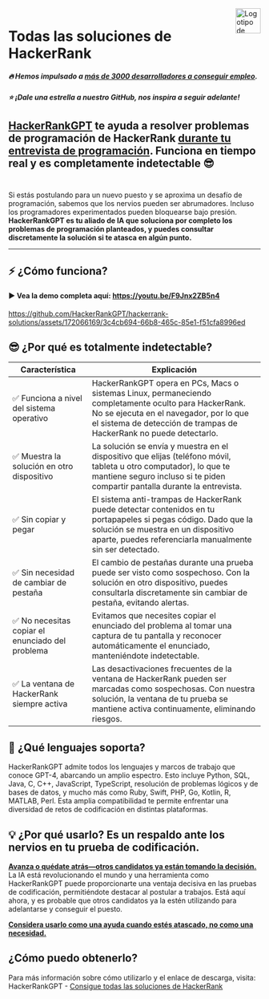 <a href="https://coderank.solutions/?s=github-repo-es">
    <img src="https://app.coderank.solutions/logo.png" alt="Logotipo de Soluciones HackerRank" title="Soluciones HackerRank" align="right" height="50" />
</a>


# Todas las soluciones de HackerRank

##### :fire: Hemos impulsado a <ins>**más de 3000 desarrolladores a conseguir empleo**</ins>.
##### :star: ¡Dale una estrella a nuestro GitHub, nos inspira a seguir adelante!

**[HackerRankGPT](https://hackerrank.solutions?s=github-repo-es) te ayuda a resolver problemas de programación de HackerRank <ins>durante tu entrevista de programación</ins>. 
Funciona en tiempo real y es completamente indetectable** 😎
<br />
<br />
---
Si estás postulando para un nuevo puesto y se aproxima un desafío de programación, sabemos que los nervios pueden ser abrumadores. Incluso los programadores experimentados pueden bloquearse bajo presión. **HackerRankGPT es tu aliado de IA que soluciona por completo los problemas de programación planteados, y puedes consultar discretamente la solución si te atasca en algún punto.**
***
## ⚡️ ¿Cómo funciona?
#### ▶️ Vea la demo completa aquí: https://youtu.be/F9Jnx2ZB5n4

https://github.com/HackerRankGPT/hackerrank-solutions/assets/172066169/3c4cb694-66b8-465c-85e1-f51cfa8996ed


## 😎 ¿Por qué es totalmente indetectable?

|Característica   | Explicación  |
|---|---|
|✅ Funciona a nivel del sistema operativo   |HackerRankGPT opera en PCs, Macs o sistemas Linux, permaneciendo completamente oculto para HackerRank. No se ejecuta en el navegador, por lo que el sistema de detección de trampas de HackerRank no puede detectarlo.   |
|✅ Muestra la solución en otro dispositivo   |La solución se envía y muestra en el dispositivo que elijas (teléfono móvil, tableta u otro computador), lo que te mantiene seguro incluso si te piden compartir pantalla durante la entrevista.   |
|✅ Sin copiar y pegar   | El sistema anti-trampas de HackerRank puede detectar contenidos en tu portapapeles si pegas código. Dado que la solución se muestra en un dispositivo aparte, puedes referenciarla manualmente sin ser detectado.  |
|✅ Sin necesidad de cambiar de pestaña   | El cambio de pestañas durante una prueba puede ser visto como sospechoso. Con la solución en otro dispositivo, puedes consultarla discretamente sin cambiar de pestaña, evitando alertas.  |
|✅ No necesitas copiar el enunciado del problema   | Evitamos que necesites copiar el enunciado del problema al tomar una captura de tu pantalla y reconocer automáticamente el enunciado, manteniéndote indetectable.  |
|✅ La ventana de HackerRank siempre activa   | Las desactivaciones frecuentes de la ventana de HackerRank pueden ser marcadas como sospechosas. Con nuestra solución, la ventana de tu prueba se mantiene activa continuamente, eliminando riesgos.  |





## 🐍 ¿Qué lenguajes soporta?
HackerRankGPT admite todos los lenguajes y marcos de trabajo que conoce GPT-4, abarcando un amplio espectro. Esto incluye Python, SQL, Java, C, C++, JavaScript, TypeScript, resolución de problemas lógicos y de bases de datos, y mucho más como Ruby, Swift, PHP, Go, Kotlin, R, MATLAB, Perl. Esta amplia compatibilidad te permite enfrentar una diversidad de retos de codificación en distintas plataformas.
<br />

## 💡 ¿Por qué usarlo? Es un respaldo ante los nervios en tu prueba de codificación.

**<ins>Avanza o quédate atrás—otros candidatos ya están tomando la decisión.</ins>**
La IA está revolucionando el mundo y una herramienta como HackerRankGPT puede proporcionarte una ventaja decisiva en las pruebas de codificación, permitiéndote destacar al postular a trabajos. Está aquí ahora, y es probable que otros candidatos ya la estén utilizando para adelantarse y conseguir el puesto.

**<ins>Considera usarlo como una ayuda cuando estés atascado, no como una necesidad.</ins>**

## ¿Cómo puedo obtenerlo?
Para más información sobre cómo utilizarlo y el enlace de descarga, visita: HackerRankGPT - [Consigue todas las soluciones de HackerRank](https://hackerrank.solutions?s=github-repo-es)

